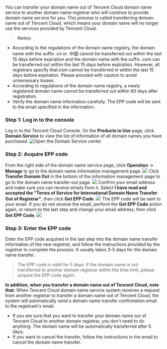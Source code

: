 You can transfer your domain name out of Tencent Cloud domain name service to another domain name registrar who will continue to provide domain name service for you. This process is called transferring domain name out of Tencent Cloud, which means your domain name will no longer use the services provided by Tencent Cloud.
>**Notes:**
- According to the regulations of the domain name registry, the domain name with the suffix .cn or .中国 cannot be transferred out within the last 15 days before expiration and the domain name with the suffix .com can be transferred out within the last 15 days before expiration. However, all registrars specify that.com cannot be transferred in within the last 15 days before expiration. Please proceed with caution to avoid unnecessary losses.
- According to regulations of the domain name registry, a newly registered domain name cannot be transferred out within 60 days after registration. 
- Verify the domain name information carefully. The EPP code will be sent to the email specified in the information.

### Step 1: Log in to the console
Log in to the Tencent Cloud Console. On the **Products in Use** page, click **Domain Service** to view the list of information of all domain names you have purchased.
![Open the Domain Service center](https://main.qcloudimg.com/raw/874acea6398562bd7c5cab9d847c2192.png)
### Step 2: Acquire EPP code
From the right side of the domain name service page, click **Operation** -> **Manage** to go to the domain name information management page.
![](//mc.qcloudimg.com/static/img/d7d485d04f780bacb592826f0148a540/image.png)
Click **Transfer Domain Out** in the bottom of the information management page to go to the domain name transfer-out page.
![](//mc.qcloudimg.com/static/img/a99460dbf349c245af844a53b819cd8b/image.png)
Confirm your email address and make sure you can receive emails from it. Select **I have read and accepted the "Terms of Service for International Domain Name Transfer Out of Registrar"**, then click **Get EPP Code**.
![](//mc.qcloudimg.com/static/img/0a5fa8d9aa2bbb478e3c27e2759df718/image.png)
The EPP code will be sent to your email. If you do not receive the email, perform the **Get EPP Code** action again, or return to the last step and change your email address, then click **Get EPP Code**.
![](//mc.qcloudimg.com/static/img/ef862cb132435348d3ab2de3bcc54a58/image.png)
### Step 3: Enter the EPP code
Enter the EPP code acquired in the last step into the domain name transfer information of the new registrar, and follow the instructions provided by the registrar to complete the process. It usually takes 3-5 days for the domain name transfer.

> The EPP code is valid for 5 days. If the domain name is not transferred to another domain registrar within the time limit, please acquire the EPP code again.

**In addition, when you transfer a domain name out of Tencent Cloud, note that:**
When Tencent Cloud domain name service system receives a request from another registrar to transfer a domain name out of Tencent Cloud, the system will automatically send a domain name transfer confirmation email to the registrant's email.
- If you are sure that you want to transfer your domain name out of Tencent Cloud to another domain registrar, you don't need to do anything. The domain name will be automatically transferred after 5 days;
- If you want to cancel the transfer, follow the instructions in the email to cancel the domain name transfer.


